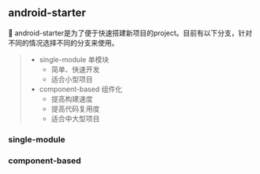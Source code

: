 ## android-starter

🚀 android-starter是为了便于快速搭建新项目的project。目前有以下分支，针对不同的情况选择不同的分支来使用。

> - single-module  单模块
>   - 简单、快速开发
>   - 适合小型项目
> - component-based  组件化
>   - 提高构建速度
>   - 提高代码复用度
>   - 适合中大型项目

### single-module



### component-based

